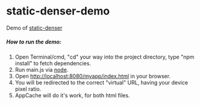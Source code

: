 # static-denser-demo
Demo of [static-denser](https://github.com/aabluedragon/static-denser)

##### How to run the demo:
1. Open Terminal/cmd, "cd" your way into the project directory, type "npm install" to fetch dependencies.
1. Run main.js via [node](https://nodejs.org).
2. Open [http://localhost:8080/myapp/index.html](http://localhost:8080/myapp/index.html) in your browser.
3. You will be redirected to the correct "virtual" URL, having your device pixel ratio.
4. AppCache will do it's work, for both html files.
